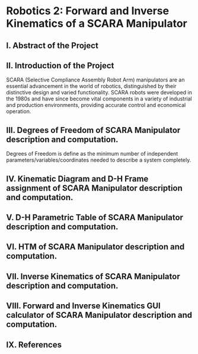 # **Robotics 2: Forward and Inverse Kinematics of a SCARA Manipulator**

##	I. Abstract of the Project														
##  II. Introduction of the Project	
SCARA (Selective Compliance Assembly Robot Arm) manipulators are an essential advancement in the world of robotics, distinguished by their distinctive design and varied functionality. SCARA robots were developed in the 1980s and have since become vital components in a variety of industrial and production environments, providing accurate control and economical operation.
##  III. Degrees of Freedom of SCARA Manipulator description and computation.		
Degrees of Freedom is define as the minimum number of independent parameters/variables/coordinates needed to describe a system completely.

##	IV. Kinematic Diagram and D-H Frame assignment of SCARA Manipulator description and computation.														
##	V. D-H Parametric Table of SCARA Manipulator description and computation.														
##	VI. HTM of SCARA Manipulator description and computation.														
##	VII. Inverse Kinematics of SCARA Manipulator description and computation.														
##	VIII. Forward and Inverse Kinematics GUI calculator of SCARA Manipulator description and computation.														
##	IX. References														
